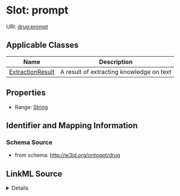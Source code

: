 # Slot: prompt

URI: [drug:prompt](http://w3id.org/ontogpt/drug/prompt)



<!-- no inheritance hierarchy -->




## Applicable Classes

| Name | Description |
| --- | --- |
[ExtractionResult](ExtractionResult.md) | A result of extracting knowledge on text






## Properties

* Range: [String](String.md)







## Identifier and Mapping Information







### Schema Source


* from schema: http://w3id.org/ontogpt/drug




## LinkML Source

<details>
```yaml
name: prompt
from_schema: http://w3id.org/ontogpt/drug
rank: 1000
alias: prompt
owner: ExtractionResult
domain_of:
- ExtractionResult
range: string

```
</details>